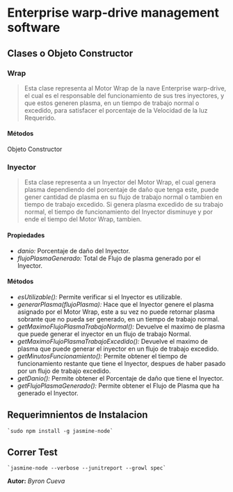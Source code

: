 # Enterprise warp-drive management software
## Clases o Objeto Constructor
### Wrap
> Esta clase representa al Motor Wrap de la nave Enterprise warp-drive, el cual es el responsable del funcionamiento de sus tres inyectores, y que estos generen plasma, en un tiempo de trabajo normal o excedido, para satisfacer el porcentaje de la Velocidad de la luz Requerido.

#### Métodos

Objeto Constructor

### Inyector
> Esta clase representa a un Inyector del Motor Wrap, el cual genera plasma dependiendo del porcentaje de daño que tenga este, puede gener cantidad de plasma en su flujo de trabajo normal o tambien en tiempo de trabajo excedido. Si genera plasma excedido de su trabajo normal, el tiempo de funcionamiento del Inyector disminuye y por ende el tiempo del Motor Wrap, tambien.

#### Propiedades

* *danio:* Porcentaje de daño del Inyector.
* *flujoPlasmaGenerado:* Total de Flujo de plasma generado por el Inyector.

#### Métodos

* *esUtilizable():* Permite verificar si el Inyector es utilizable.
* *generarPlasma(flujoPlasma):* Hace que el Inyector genere el plasma asignado por el Motor Wrap, este a su vez no puede retornar plasma sobrante que no pueda ser generado, en un tiempo de trabajo normal.
* *getMaximoFlujoPlasmaTrabajoNormal():* Devuelve el maximo de plasma que puede generar el inyector en un flujo de trabajo Normal.
* *getMaximoFlujoPlasmaTrabajoExcedido():* Devuelve el maximo de plasma que puede generar el inyector en un flujo de trabajo excedido.
* *getMinutosFuncionamiento():* Permite obtener el tiempo de funcionamiento restante que tiene el Inyector, despues de haber pasado por un flujo de trabajo excedido.
* *getDanio():* Permite obtener el Porcentaje de daño que tiene el Inyector.
* *getFlujoPlasmaGenerado():* Permite obtener el Flujo de Plasma que ha generado el Inyector.


## Requerimnientos de Instalacion
	`sudo npm install -g jasmine-node`
## Correr Test
	`jasmine-node --verbose --junitreport --growl spec`

**Autor:** *Byron Cueva*

